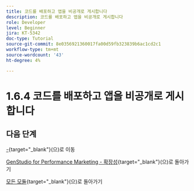 ```yaml
---
title: 코드를 배포하고 앱을 비공개로 게시합니다
description: 코드를 배포하고 앱을 비공개로 게시합니다
role: Developer
level: Beginner
jira: KT-5342
doc-type: Tutorial
source-git-commit: 8e0356921360017fa00d59fb323839b6ac1cd2c1
workflow-type: tm+mt
source-wordcount: '43'
ht-degree: 4%

---
```


# 1.6.4 코드를 배포하고 앱을 비공개로 게시합니다



## 다음 단계

[-](./ex2.md){target="_blank"}(으)로 이동

[GenStudio for Performance Marketing - 확장성](./genstudioext.md){target="_blank"}(으)로 돌아가기

[모든 모듈](./../../../overview.md){target="_blank"}(으)로 돌아가기
